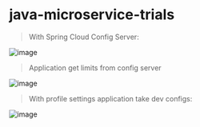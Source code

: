 # java-microservice-trials


> With Spring Cloud Config Server:

![image](https://github.com/fatihmaskaraoglu/java-microservice-trials/assets/8976615/23c8b8f0-9dc2-42bc-b89b-0b30d63956c0)

> Application get limits from config server

![image](https://github.com/fatihmaskaraoglu/java-microservice-trials/assets/8976615/4bbe3054-94f1-49e7-92c7-001f1b018803)


> With profile settings application take dev configs:

![image](https://github.com/fatihmaskaraoglu/java-microservice-trials/assets/8976615/25fb1c78-56f1-4e9b-900f-70aa78bed3c1)
